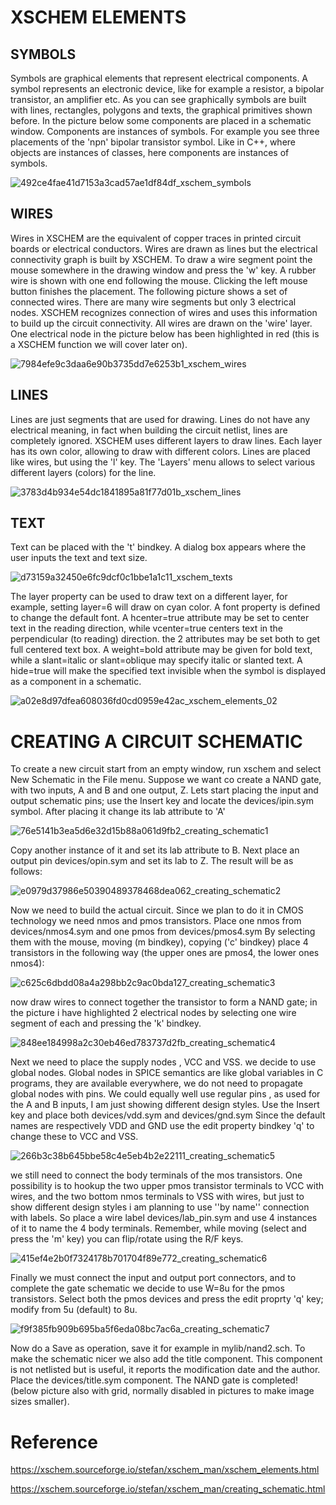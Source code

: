 # XSCHEM ELEMENTS

## SYMBOLS
Symbols are graphical elements that represent electrical components. A symbol represents an electronic device, like for example a resistor, a bipolar transistor, an amplifier etc. As you can see graphically symbols are built with lines, rectangles, polygons and texts, the graphical primitives shown before. In the picture below some components are placed in a schematic window. Components are instances of symbols. For example you see three placements of the 'npn' bipolar transistor symbol. Like in C++, where objects are instances of classes, here components are instances of symbols.

![492ce4fae41d7153a3cad57ae1df84df_xschem_symbols](https://github.com/riosmpw/OpenRPDK28/assets/100336131/ff877469-51b1-4ee6-b859-2b42515ea8c1)


## WIRES

Wires in XSCHEM are the equivalent of copper traces in printed circuit boards or electrical conductors. Wires are drawn as lines but the electrical connectivity graph is built by XSCHEM. To draw a wire segment point the mouse somewhere in the drawing window and press the 'w' key. A rubber wire is shown with one end following the mouse. Clicking the left mouse button finishes the placement. The following picture shows a set of connected wires. There are many wire segments but only 3 electrical nodes. XSCHEM recognizes connection of wires and uses this information to build up the circuit connectivity. All wires are drawn on the 'wire' layer. One electrical node in the picture below has been highlighted in red (this is a XSCHEM function we will cover later on).

![7984efe9c3daa6e90b3735dd7e6253b1_xschem_wires](https://github.com/riosmpw/OpenRPDK28/assets/100336131/31228215-8381-4da5-8a92-cd942ded4198)

## LINES

Lines are just segments that are used for drawing. Lines do not have any electrical meaning, in fact when building the circuit netlist, lines are completely ignored. XSCHEM uses different layers to draw lines. Each layer has its own color, allowing to draw with different colors. Lines are placed like wires, but using the 'l' key. The 'Layers' menu allows to select various different layers (colors) for the line.

![3783d4b934e54dc1841895a81f77d01b_xschem_lines](https://github.com/riosmpw/OpenRPDK28/assets/100336131/3170a6b8-5bbd-441a-8ff6-baf8fff30dcd)

## TEXT

Text can be placed with the 't' bindkey. A dialog box appears where the user inputs the text and text size.

![d73159a32450e6fc9dcf0c1bbe1a1c11_xschem_texts](https://github.com/riosmpw/OpenRPDK28/assets/100336131/dd5c31c9-5305-4def-8182-527b9f0289fa)

The layer property can be used to draw text on a different layer, for example, setting layer=6 will draw on cyan color. A font property is defined to change the default font. A hcenter=true attribute may be set to center text in the reading direction, while vcenter=true centers text in the perpendicular (to reading) direction. the 2 attributes may be set both to get full centered text box.
A weight=bold attribute may be given for bold text, while a slant=italic or slant=oblique may specify italic or slanted text.
A hide=true will make the specified text invisible when the symbol is displayed as a component in a schematic.

![a02e8d97dfea608036fd0cd0959e42ac_xschem_elements_02](https://github.com/riosmpw/OpenRPDK28/assets/100336131/95b57255-8216-42be-a097-0290e0511efd)

# CREATING A CIRCUIT SCHEMATIC

To create a new circuit start from an empty window, run xschem and select New Schematic in the File menu. Suppose we want co create a NAND gate, with two inputs, A and B and one output, Z. Lets start placing the input and output schematic pins; use the Insert key and locate the devices/ipin.sym symbol. After placing it change its lab attribute to 'A'

![76e5141b3ea5d6e32d15b88a061d9fb2_creating_schematic1](https://github.com/riosmpw/OpenRPDK28/assets/100336131/b7061b45-db47-4bde-95f2-2df2c04709aa)

Copy another instance of it and set its lab attribute to B. Next place an output pin devices/opin.sym and set its lab to Z. The result will be as follows:

![e0979d37986e50390489378468dea062_creating_schematic2](https://github.com/riosmpw/OpenRPDK28/assets/100336131/45a15821-f89b-451b-874b-d378be25e143)

Now we need to build the actual circuit. Since we plan to do it in CMOS technology we need nmos and pmos transistors. Place one nmos from devices/nmos4.sym and one pmos from devices/pmos4.sym By selecting them with the mouse, moving (m bindkey), copying ('c' bindkey) place 4 transistors in the following way (the upper ones are pmos4, the lower ones nmos4):

![c625c6dbdd08a4a298bb2c9ac0bda127_creating_schematic3](https://github.com/riosmpw/OpenRPDK28/assets/100336131/e5273dc2-da7d-49e7-a63a-368baaf12c39)


now draw wires to connect together the transistor to form a NAND gate; in the picture i have highlighted 2 electrical nodes by selecting one wire segment of each and pressing the 'k' bindkey.


![848ee184998a2c30eb46ed783737d2fb_creating_schematic4](https://github.com/riosmpw/OpenRPDK28/assets/100336131/fc05c276-4ebf-49f8-a9d7-b9f902f61f8e)

Next we need to place the supply nodes , VCC and VSS. we decide to use global nodes. Global nodes in SPICE semantics are like global variables in C programs, they are available everywhere, we do not need to propagate global nodes with pins. We could equally well use regular pins , as used for the A and B inputs, I am just showing different design styles. Use the Insert key and place both devices/vdd.sym and devices/gnd.sym Since the default names are respectively VDD and GND use the edit property bindkey 'q' to change these to VCC and VSS.

![266b3c38b645bbe58c4e5eb4b2e22111_creating_schematic5](https://github.com/riosmpw/OpenRPDK28/assets/100336131/0b78f783-658b-431e-bc6c-aa6e6f294e7a)

we still need to connect the body terminals of the mos transistors. One possibility is to hookup the two upper pmos transistor terminals to VCC with wires, and the two bottom nmos terminals to VSS with wires, but just to show different design styles i am planning to use ''by name'' connection with labels. So place a wire label devices/lab_pin.sym and use 4 instances of it to name the 4 body terminals. Remember, while moving (select and press the 'm' key) you can flip/rotate using the R/F keys.


![415ef4e2b0f7324178b701704f89e772_creating_schematic6](https://github.com/riosmpw/OpenRPDK28/assets/100336131/eb625905-8b89-410c-8d5a-548f093b2408)


Finally we must connect the input and output port connectors, and to complete the gate schematic we decide to use W=8u for the pmos transistors. Select both the pmos devices and press the edit proprty 'q' key; modify from 5u (default) to 8u.

![f9f385fb909b695ba5f6eda08bc7ac6a_creating_schematic7](https://github.com/riosmpw/OpenRPDK28/assets/100336131/b0c832f7-831e-44b9-857d-c60b968e90d2)

Now do a Save as operation, save it for example in mylib/nand2.sch.
To make the schematic nicer we also add the title component. This component is not netlisted but is useful, it reports the modification date and the author. Place the devices/title.sym component. The NAND gate is completed! (below picture also with grid, normally disabled in pictures to make image sizes smaller).




# Reference

https://xschem.sourceforge.io/stefan/xschem_man/xschem_elements.html

https://xschem.sourceforge.io/stefan/xschem_man/creating_schematic.html

